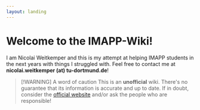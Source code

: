 ```yaml
---
layout: landing
---
```


# Welcome to the IMAPP-Wiki!

I am Nicolai Weitkemper and this is my attempt at helping IMAPP students in the next years with things I struggled with. Feel free to contact me at **nicolai.weitkemper (at) tu-dortmund.de**!

> [!WARNING] A word of caution
> This is an **unofficial** wiki. There's no guarantee that its information is accurate and up to date. If in doubt, consider the [official website](https://imapp.eu/) and/or ask the people who are responsible!